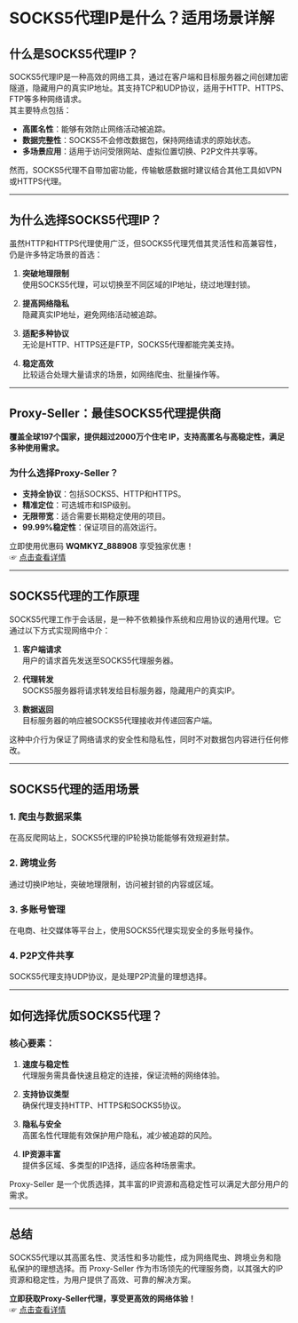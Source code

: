 # SOCKS5代理IP是什么？适用场景详解

## 什么是SOCKS5代理IP？

SOCKS5代理IP是一种高效的网络工具，通过在客户端和目标服务器之间创建加密隧道，隐藏用户的真实IP地址。其支持TCP和UDP协议，适用于HTTP、HTTPS、FTP等多种网络请求。  
其主要特点包括：
- **高匿名性**：能够有效防止网络活动被追踪。
- **数据完整性**：SOCKS5不会修改数据包，保持网络请求的原始状态。
- **多场景应用**：适用于访问受限网站、虚拟位置切换、P2P文件共享等。

然而，SOCKS5代理不自带加密功能，传输敏感数据时建议结合其他工具如VPN或HTTPS代理。

---

## 为什么选择SOCKS5代理IP？

虽然HTTP和HTTPS代理使用广泛，但SOCKS5代理凭借其灵活性和高兼容性，仍是许多特定场景的首选：

1. **突破地理限制**  
   使用SOCKS5代理，可以切换至不同区域的IP地址，绕过地理封锁。
   
2. **提高网络隐私**  
   隐藏真实IP地址，避免网络活动被追踪。

3. **适配多种协议**  
   无论是HTTP、HTTPS还是FTP，SOCKS5代理都能完美支持。

4. **稳定高效**  
   比较适合处理大量请求的场景，如网络爬虫、批量操作等。

---

## Proxy-Seller：最佳SOCKS5代理提供商

**覆盖全球197个国家，提供超过2000万个住宅 IP，支持高匿名与高稳定性，满足多种使用需求。**

### 为什么选择Proxy-Seller？
- **支持全协议**：包括SOCKS5、HTTP和HTTPS。
- **精准定位**：可选城市和ISP级别。
- **无限带宽**：适合需要长期稳定使用的项目。
- **99.99%稳定性**：保证项目的高效运行。

立即使用优惠码 **WQMKYZ_888908** 享受独家优惠！  
☞ [点击查看详情](https://bit.ly/proxy-seller-coupon)

---

## SOCKS5代理的工作原理

SOCKS5代理工作于会话层，是一种不依赖操作系统和应用协议的通用代理。它通过以下方式实现网络中介：

1. **客户端请求**  
   用户的请求首先发送至SOCKS5代理服务器。

2. **代理转发**  
   SOCKS5服务器将请求转发给目标服务器，隐藏用户的真实IP。

3. **数据返回**  
   目标服务器的响应被SOCKS5代理接收并传递回客户端。

这种中介行为保证了网络请求的安全性和隐私性，同时不对数据包内容进行任何修改。

---

## SOCKS5代理的适用场景

### 1. 爬虫与数据采集  
在高反爬网站上，SOCKS5代理的IP轮换功能能够有效规避封禁。

### 2. 跨境业务  
通过切换IP地址，突破地理限制，访问被封锁的内容或区域。

### 3. 多账号管理  
在电商、社交媒体等平台上，使用SOCKS5代理实现安全的多账号操作。

### 4. P2P文件共享  
SOCKS5代理支持UDP协议，是处理P2P流量的理想选择。

---

## 如何选择优质SOCKS5代理？

### 核心要素：
1. **速度与稳定性**  
   代理服务需具备快速且稳定的连接，保证流畅的网络体验。

2. **支持协议类型**  
   确保代理支持HTTP、HTTPS和SOCKS5协议。

3. **隐私与安全**  
   高匿名性代理能有效保护用户隐私，减少被追踪的风险。

4. **IP资源丰富**  
   提供多区域、多类型的IP选择，适应各种场景需求。

Proxy-Seller 是一个优质选择，其丰富的IP资源和高稳定性可以满足大部分用户的需求。

---

## 总结

SOCKS5代理以其高匿名性、灵活性和多功能性，成为网络爬虫、跨境业务和隐私保护的理想选择。而 Proxy-Seller 作为市场领先的代理服务商，以其强大的IP资源和稳定性，为用户提供了高效、可靠的解决方案。

**立即获取Proxy-Seller代理，享受更高效的网络体验！**  
☞ [点击查看详情](https://bit.ly/proxy-seller-coupon)
